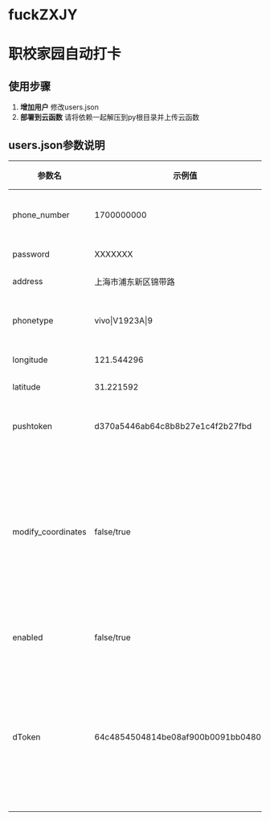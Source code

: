 # fuckZXJY
# 职校家园自动打卡

## 使用步骤

1. **增加用户**
  修改users.json
2. **部署到云函数**
  请将依赖一起解压到py根目录并上传云函数
## users.json参数说明

| 参数名              | 示例值                     | 说明                                       |
| ------------------ | -------------------------- | ------------------------------------------ |
| phone_number       | 1700000000                | 手机号码                                   |
| password           | XXXXXXX                  | 密码                                       |
| address            | 上海市浦东新区锦带路       | 地址                                       |
| phonetype          | vivo\|V1923A\|9            | 手机型号                                   |
| longitude          | 121.544296                 | 经度                                       |
| latitude           | 31.221592                  | 纬度                                       |
| pushtoken          | d370a5446ab64c8b8b27e1c4f2b27fbd | 推送令牌                              |
| modify_coordinates | false/true                      | 是否随机修改坐标最后一位数                               |
| enabled            | false/true                      | 是否启用                                   |
| dToken             | 64c4854504814be08af900b0091bb0480d8a        | 设备标识符(随机生成字符串)                                 |
